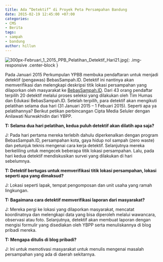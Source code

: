 ```yaml
---
title: Ada “Detektif” di Proyek Peta Persampahan Bandung
date: 2015-02-19 12:45:00 +07:00
categories:
- CMS
- Berita
tags:
- sampah
- bandung
author: hillun
---
```


![300px-Februari_1_2015_PPB_Pelatihan_Detektif_Hari21.jpg](/uploads/300px-Februari_1_2015_PPB_Pelatihan_Detektif_Hari21.jpg){: .img-responsive .center-block }

Pada Januari 2015 Perkumpulan YPBB membuka pendaftaran untuk menjadi detektif (pengawas) BebasSampah.ID. Detektif ini nantinya akan memverifikasi dan melengkapi deskripsi titik lokasi persampahan yang dilaporkan oleh masyarakat ke [BebasSampah.ID](http://www.bebassampah.id/). Dari 43 orang pendaftar terpilih 20 detektif melalui proses seleksi yang dilakukan oleh Tim Humas dan Edukasi BebasSampah.ID. Setelah terpilih, para detektif akan mengikuti pelatihan selama dua hari (31 Januari 2015 – 1 Febuari 2015). Seperti apa ya pelatihannya? Berikut petikan perbincangan Cipta Media Seluler dengan Anilawati Nurwakhidin dari YBPP.

**T:  Selama dua hari pelatihan, kedua puluh detektif akan dilatih apa saja?**

J: Pada hari pertama mereka terlebih dahulu diperkenalkan dengan program BebasSampah.ID, persampahan kota, gaya hidup nol sampah (zero waste) dan petunjuk teknis mengenai cara kerja detektif. Selanjutnya mereka berkeliling untuk mengecek beberapa titik lokasi persampahan. Lalu, pada hari kedua detektif mendiskusikan survei yang dilakukan di hari sebelumnya.

**T: Detektif bertugas untuk memverifikasi titik lokasi persampahan, lokasi seperti apa yang dimaksud?**

J: Lokasi seperti lapak, tempat pengomposan dan unit usaha yang ramah lingkungan.

**T: Bagaimana cara detektif memverifikasi laporan dari masyarakat?**

J: Mereka pergi ke lokasi yang dilaporkan masyarakat, mencatat koordinatnya dan melengkapi data yang bisa diperoleh melalui wawancara, observasi atau foto. Selanjutnya, detektif akan membuat laporan dengan mengisi formulir yang disediakan oleh YBPP serta menuliskannya di blog pribadi mereka.

**T: Mengapa ditulis di blog pribadi?**

J: Ini untuk memotivasi masyarakat untuk menulis mengenai masalah persampahan yang ada di daerah sekitarnya.